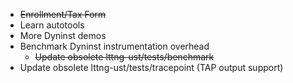 * ~~Enrollment/Tax Form~~
* Learn autotools
* More Dyninst demos
* Benchmark Dyninst instrumentation overhead
  * ~~Update obsolete lttng-ust/tests/benchmark~~
* Update obsolete lttng-ust/tests/tracepoint (TAP output support)
